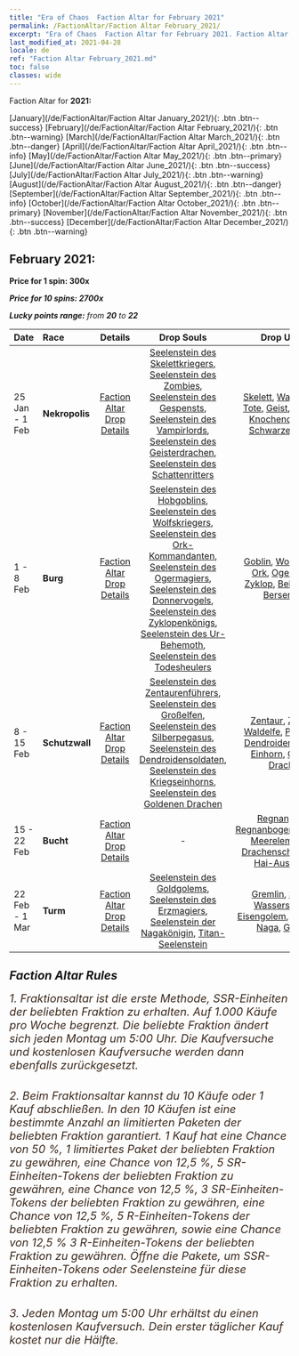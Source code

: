 ```yaml
---
title: "Era of Chaos  Faction Altar for February 2021"
permalink: /FactionAltar/Faction Altar February_2021/
excerpt: "Era of Chaos  Faction Altar for February 2021. Faction Altar is the primary method for obtaining SSR units from the popular faction. Limited to 1,000 purchases each week. The popular faction changes at 05:00 every Monday. Purchase attempts and free purchase attempts will also reset then."
last_modified_at: 2021-04-28
locale: de
ref: "Faction Altar February_2021.md"
toc: false
classes: wide
---
```


  Faction Altar for **2021:**

  [January](/de/FactionAltar/Faction Altar January_2021/){: .btn .btn--success} [February](/de/FactionAltar/Faction Altar February_2021/){: .btn .btn--warning} [March](/de/FactionAltar/Faction Altar March_2021/){: .btn .btn--danger} [April](/de/FactionAltar/Faction Altar April_2021/){: .btn .btn--info} [May](/de/FactionAltar/Faction Altar May_2021/){: .btn .btn--primary} [June](/de/FactionAltar/Faction Altar June_2021/){: .btn .btn--success} [July](/de/FactionAltar/Faction Altar July_2021/){: .btn .btn--warning} [August](/de/FactionAltar/Faction Altar August_2021/){: .btn .btn--danger} [September](/de/FactionAltar/Faction Altar September_2021/){: .btn .btn--info} [October](/de/FactionAltar/Faction Altar October_2021/){: .btn .btn--primary} [November](/de/FactionAltar/Faction Altar November_2021/){: .btn .btn--success} [December](/de/FactionAltar/Faction Altar December_2021/){: .btn .btn--warning} 

## February 2021:

  **Price for 1 spin: 300x** <i class="fas fa-gem"/>

  **Price for 10 spins: 2700x** <i class="fas fa-gem"/>

  **Lucky points range:** from **20** to **22**

  |    Date    |  Race  |  Details  |   Drop Souls   | Drop Units |
  |:-----------|:-------|:---------:|:--------------:|:----------:|
  | 25 Jan - 1 Feb | **Nekropolis** | [Faction Altar Drop Details](/de/FactionAltar/DROP_104/) | [Seelenstein des Skelettkriegers](/ItemsDE/unt_297/), [Seelenstein des Zombies](/ItemsDE/unt_298/), [Seelenstein des Gespensts](/ItemsDE/unt_299/), [Seelenstein des Vampirlords](/ItemsDE/unt_300/), [Seelenstein des Geisterdrachen](/ItemsDE/unt_303/), [Seelenstein des Schattenritters](/ItemsDE/unt_302/) | [Skelett](/ItemsDE/unt_208/), [Wandelnde Tote](/ItemsDE/unt_209/), [Geist](/ItemsDE/unt_210/), [Vampir](/ItemsDE/unt_211/), [Knochendrache](/ItemsDE/unt_214/), [Schwarzer Ritter](/ItemsDE/unt_213/) | 
  | 1 - 8 Feb | **Burg** | [Faction Altar Drop Details](/de/FactionAltar/DROP_103/) | [Seelenstein des Hobgoblins](/ItemsDE/unt_305/), [Seelenstein des Wolfskriegers](/ItemsDE/unt_306/), [Seelenstein des Ork-Kommandanten](/ItemsDE/unt_307/), [Seelenstein des Ogermagiers](/ItemsDE/unt_308/), [Seelenstein des Donnervogels](/ItemsDE/unt_309/), [Seelenstein des Zyklopenkönigs](/ItemsDE/unt_310/), [Seelenstein des Ur-Behemoth](/ItemsDE/unt_311/), [Seelenstein des Todesheulers](/ItemsDE/unt_312/) | [Goblin](/ItemsDE/unt_217/), [Wolfsreiter](/ItemsDE/unt_218/), [Ork](/ItemsDE/unt_219/), [Oger](/ItemsDE/unt_220/), [Roc](/ItemsDE/unt_221/), [Zyklop](/ItemsDE/unt_222/), [Behemoth](/ItemsDE/unt_223/), [Berserker](/ItemsDE/unt_224/) | 
  | 8 - 15 Feb | **Schutzwall** | [Faction Altar Drop Details](/de/FactionAltar/DROP_102/) | [Seelenstein des Zentaurenführers](/ItemsDE/unt_290/), [Seelenstein des Großelfen](/ItemsDE/unt_291/), [Seelenstein des Silberpegasus](/ItemsDE/unt_292/), [Seelenstein des Dendroidensoldaten](/ItemsDE/unt_293/), [Seelenstein des Kriegseinhorns](/ItemsDE/unt_294/), [Seelenstein des Goldenen Drachen](/ItemsDE/unt_295/) | [Zentaur](/ItemsDE/unt_199/), [Zwerg](/ItemsDE/unt_200/), [Waldelfe](/ItemsDE/unt_201/), [Pegasus](/ItemsDE/unt_202/), [Dendroidenwache](/ItemsDE/unt_203/), [Einhorn](/ItemsDE/unt_204/), [Grüner Drache](/ItemsDE/unt_205/) | 
  | 15 - 22 Feb | **Bucht** | [Faction Altar Drop Details](/de/FactionAltar/DROP_112/) |  - | [Regnanpirat](/ItemsDE/unt_273/), [Regnanbogenschützin](/ItemsDE/unt_274/), [Meerelementar](/ItemsDE/unt_275/), [Drachenschildkröte](/ItemsDE/unt_278/), [Hai-Ausbilder](/ItemsDE/unt_281/) | 
  | 22 Feb - 1 Mar | **Turm** | [Faction Altar Drop Details](/de/FactionAltar/DROP_106/) | [Seelenstein des Goldgolems](/ItemsDE/unt_322/), [Seelenstein des Erzmagiers](/ItemsDE/unt_323/), [Seelenstein der Nagakönigin](/ItemsDE/unt_325/), [Titan-Seelenstein](/ItemsDE/unt_326/) | [Gremlin](/ItemsDE/unt_235/), [Stein-Wasserspeier](/ItemsDE/unt_236/), [Eisengolem](/ItemsDE/unt_237/), [Magierin](/ItemsDE/unt_238/), [Naga](/ItemsDE/unt_240/), [Gigant](/ItemsDE/unt_241/) | 




## Faction Altar Rules

  <span style="color: #3c2a1e;font-size:20px">1. Fraktionsaltar ist die erste Methode, SSR-Einheiten der beliebten Fraktion zu erhalten. Auf 1.000 Käufe pro Woche begrenzt. Die beliebte Fraktion ändert sich jeden Montag um 5:00 Uhr. Die Kaufversuche und kostenlosen Kaufversuche werden dann ebenfalls zurückgesetzt.</span><br/>

<br/>  <span style="color: #3c2a1e;font-size:20px">2. Beim Fraktionsaltar kannst du 10 Käufe oder 1 Kauf abschließen. In den 10 Käufen ist eine bestimmte Anzahl an limitierten Paketen der beliebten Fraktion garantiert. 1 Kauf hat eine Chance von 50 %, 1 limitiertes Paket der beliebten Fraktion zu gewähren, eine Chance von 12,5 %, 5 SR-Einheiten-Tokens der beliebten Fraktion zu gewähren, eine Chance von 12,5 %, 3 SR-Einheiten-Tokens der beliebten Fraktion zu gewähren, eine Chance von 12,5 %, 5 R-Einheiten-Tokens der beliebten Fraktion zu gewähren, sowie eine Chance von 12,5 % 3 R-Einheiten-Tokens der beliebten Fraktion zu gewähren. Öffne die Pakete, um SSR-Einheiten-Tokens oder Seelensteine für diese Fraktion zu erhalten.</span>

<br/>  <span style="color: #3c2a1e;font-size:20px">3. Jeden Montag um 5:00 Uhr erhältst du einen kostenlosen Kaufversuch. Dein erster täglicher Kauf kostet nur die Hälfte.</span><br/>

<br/>